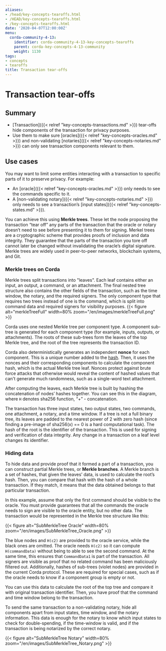 ```yaml
---
aliases:
- /head/key-concepts-tearoffs.html
- /HEAD/key-concepts-tearoffs.html
- /key-concepts-tearoffs.html
date: '2020-04-07T12:00:00Z'
menu:
  corda-community-4-13:
    identifier: corda-community-4-13-key-concepts-tearoffs
    parent: corda-key-concepts-4-13-community
    weight: 1130
tags:
- concepts
- tearoffs
title: Transaction tear-offs
---
```



# Transaction tear-offs

## Summary

* [Transaction]({{< relref "key-concepts-transactions.md" >}}) tear-offs hide components of the transaction for privacy purposes.
* Use them to make sure [oracles]({{< relref "key-concepts-oracles.md" >}}) and non-validating [notaries]({{< relref "key-concepts-notaries.md" >}}) can only see transaction components relevant to them.

## Use cases

You may want to limit some entities interacting with a transaction to specific parts of it to preserve privacy. For example:
* An [oracle]({{< relref "key-concepts-oracles.md" >}}) only needs to see the commands specific to it.
* A [non-validating notary]({{< relref "key-concepts-notaries.md" >}}) only needs to see a transaction’s [input states]({{< relref "key-concepts-states.md" >}}).

You can achieve this using **Merkle trees**. These let the node proposing the transaction “tear off” any parts of the transaction that the oracle or notary doesn’t need to see before presenting it to them for signing. Merkel trees are a cryptographic scheme that provides proofs of inclusion and data integrity. They guarantee that the parts of the transaction you tore off cannot later be changed without invalidating the oracle’s digital signature. Merkle trees are widely used in peer-to-peer networks, blockchain systems, and Git.



### Merkle trees on Corda

Merkle trees split transactions into "leaves". Each leaf contains
either an input, an output, a command, or an attachment. The final nested tree structure also contains the
other fields of the transaction, such as the time window, the notary, and the required signers. The only component type that requires two trees instead of one is the command, which is split into
command data and required signers for visibility purposes.
{{< figure alt="merkleTreeFull" width=80% zoom="/en/images/merkleTreeFull.png" >}}

Corda uses one nested Merkle tree per component type. A component sub-tree
is generated for each component type (for example, inputs, outputs, or attachments). The roots of these sub-trees
form the leaves of the top Merkle tree, and the root of the tree represents the transaction ID.

Corda also deterministically generates an independent **nonce** for each component. This is a unique number added to the [hash](https://www.investopedia.com/terms/h/hash.asp). Then, it uses the nonces and their corresponding components to calculate the component hash, which is the actual Merkle tree leaf. Nonces protect against brute force attacks that otherwise would reveal the content of hashed values that can't generate much randomness, such as a single-word text attachment.

After computing the leaves, each Merkle tree is built by hashing the concatenation of nodes’ hashes
together. You can see this in the diagram, where `H` denotes sha256 function, “+” - concatenation.

The transaction has three input states, two output states, two commands, one attachment, a notary, and a time window.
If a tree is not a full binary tree, its leaves are padded to the nearest
power of 2 with zero hash (since finding a pre-image of sha256(x) == 0 is a hard computational task). The hash of the root is the identifier of the transaction. This is used for signing and
verification of data integrity. Any change in a transaction on a leaf level changes its identifier.

### Hiding data

To hide data and provide proof that it formed a part of a transaction, you can construct partial Merkle trees,
or **Merkle branches**. A Merkle branch is a set of hashes, that given the leaves’ data, is used to calculate the
root’s hash. Then, you can compare that hash with the hash of a whole transaction. If they match, it means that the data
obtained belongs to that particular transaction.

In this example, assume that only the first command should be visible to the oracle. You must provide guarantees that all
the commands the oracle needs to sign are visible to the oracle entity, but no other data. The transaction would be represented in the Merkle tree structure like this:

{{< figure alt="SubMerkleTree Oracle" width=80% zoom="/en/images/SubMerkleTree_Oracle.png" >}}

The blue nodes and `H(c2)` are provided to the oracle service, while the black ones are omitted. The oracle needs `H(c2)` so it can compute `H(commandData)` without being to able to see the second command. At the same time, this
ensures that `CommandData1` is part of the transaction. All signers are visible as
proof that no related command has been maliciously filtered out. Additionally, hashes of
sub-trees (violet nodes) are provided in the current Corda protocol. These are required for special cases, such as if the oracle needs to know if a component group is empty or not.

You can use this data to calculate the root of the top tree and compare it with original
transaction identifier. Then, you have proof that the command and time window belong to the transaction.

To send the same transaction to a non-validating notary, hide all components
apart from input states, time window, and the notary information. This data is enough for the notary to know which
input states to check for double-spending, if the time-window is valid, and if the transaction is being notarized by the correct notary.

{{< figure alt="SubMerkleTree Notary" width=80% zoom="/en/images/SubMerkleTree_Notary.png" >}}
